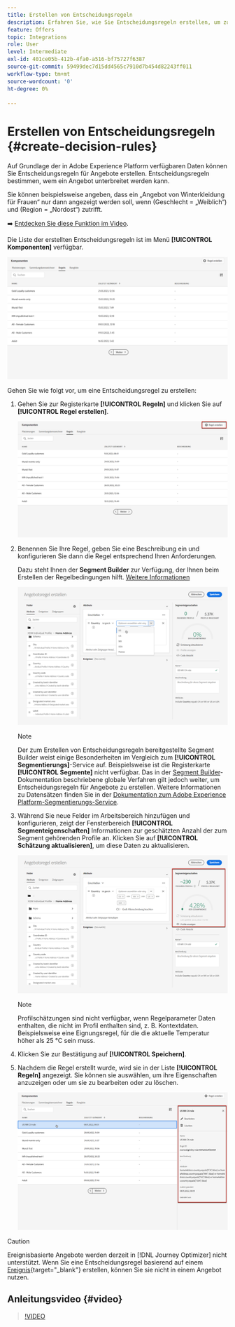 ```yaml
---
title: Erstellen von Entscheidungsregeln
description: Erfahren Sie, wie Sie Entscheidungsregeln erstellen, um zu definieren, wem Angebote angezeigt werden können
feature: Offers
topic: Integrations
role: User
level: Intermediate
exl-id: 401ce05b-412b-4fa0-a516-bf75727f6387
source-git-commit: 59499dec7d15dd4565c7910d7b454d82243ff011
workflow-type: tm+mt
source-wordcount: '0'
ht-degree: 0%

---
```


# Erstellen von Entscheidungsregeln {#create-decision-rules}

Auf Grundlage der in Adobe Experience Platform verfügbaren Daten können Sie Entscheidungsregeln für Angebote erstellen. Entscheidungsregeln bestimmen, wem ein Angebot unterbreitet werden kann.

Sie können beispielsweise angeben, dass ein „Angebot von Winterkleidung für Frauen“ nur dann angezeigt werden soll, wenn (Geschlecht = „Weiblich“) und (Region = „Nordost“) zutrifft.

➡️ [Entdecken Sie diese Funktion im Video](#video).

Die Liste der erstellten Entscheidungsregeln ist im Menü **[!UICONTROL Komponenten]** verfügbar.

![](../assets/decision_rules_list.png)

Gehen Sie wie folgt vor, um eine Entscheidungsregel zu erstellen:

1. Gehen Sie zur Registerkarte **[!UICONTROL Regeln]** und klicken Sie auf **[!UICONTROL Regel erstellen]**.

   ![](../assets/offers_decision_rule_creation.png)

1. Benennen Sie Ihre Regel, geben Sie eine Beschreibung ein und konfigurieren Sie dann die Regel entsprechend Ihren Anforderungen.

   Dazu steht Ihnen der **Segment Builder** zur Verfügung, der Ihnen beim Erstellen der Regelbedingungen hilft. [Weitere Informationen](../../segment/about-segments.md)

   <!--In this example, the rule will target customers that have the "Gold" loyalty level.-->

   ![](../assets/offers_decision_rule_creation_segment.png)

   >[!NOTE]
   >
   >Der zum Erstellen von Entscheidungsregeln bereitgestellte Segment Builder weist einige Besonderheiten im Vergleich zum **[!UICONTROL Segmentierungs]**-Service auf. Beispielsweise ist die Registerkarte **[!UICONTROL Segmente]** nicht verfügbar. Das in der [Segment Builder](../../segment/about-segments.md)-Dokumentation beschriebene globale Verfahren gilt jedoch weiter, um Entscheidungsregeln für Angebote zu erstellen. Weitere Informationen zu Datensätzen finden Sie in der [Dokumentation zum Adobe Experience Platform-Segmentierungs-Service](https://experienceleague.adobe.com/docs/experience-platform/segmentation/ui/segment-builder.html?lang=de).

1. Während Sie neue Felder im Arbeitsbereich hinzufügen und konfigurieren, zeigt der Fensterbereich **[!UICONTROL Segmenteigenschaften]** Informationen zur geschätzten Anzahl der zum Segment gehörenden Profile an. Klicken Sie auf **[!UICONTROL Schätzung aktualisieren]**, um diese Daten zu aktualisieren.

   ![](../assets/offers_decision_rule_creation_estimate.png)

   >[!NOTE]
   >
   >Profilschätzungen sind nicht verfügbar, wenn Regelparameter Daten enthalten, die nicht im Profil enthalten sind, z. B. Kontextdaten. Beispielsweise eine Eignungsregel, für die die aktuelle Temperatur höher als 25 °C sein muss.

1. Klicken Sie zur Bestätigung auf **[!UICONTROL Speichern]**.

1. Nachdem die Regel erstellt wurde, wird sie in der Liste **[!UICONTROL Regeln]** angezeigt. Sie können sie auswählen, um ihre Eigenschaften anzuzeigen oder um sie zu bearbeiten oder zu löschen.

   ![](../assets/rule_created.png)

>[!CAUTION]
>
>Ereignisbasierte Angebote werden derzeit in [!DNL Journey Optimizer] nicht unterstützt. Wenn Sie eine Entscheidungsregel basierend auf einem [Ereignis](https://experienceleague.adobe.com/docs/experience-platform/segmentation/ui/segment-builder.html?lang=de#events){target="_blank"} erstellen, können Sie sie nicht in einem Angebot nutzen.

## Anleitungsvideo {#video}

>[!VIDEO](https://video.tv.adobe.com/v/329373?quality=12)
